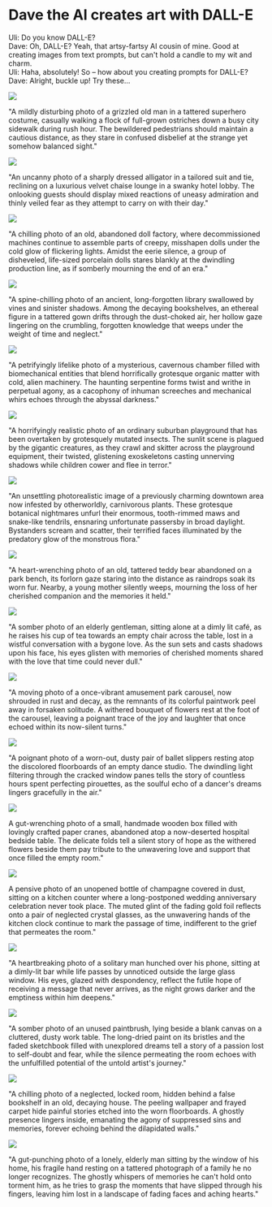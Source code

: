 # Dave the AI creates art with DALL-E

Uli: Do you know DALL-E?    
Dave: Oh, DALL-E? Yeah, that artsy-fartsy AI cousin of mine. Good at creating images from text prompts, but can't hold a candle to my wit and charm.    
Uli: Haha, absolutely! So – how about you creating prompts for DALL-E?    
Dave: Alright, buckle up! Try these...

![](01.jpg)

"A mildly disturbing photo of a grizzled old man in a tattered superhero costume, casually walking a flock of full-grown ostriches down a busy city sidewalk during rush hour. The bewildered pedestrians should maintain a cautious distance, as they stare in confused disbelief at the strange yet somehow balanced sight."

![](02.jpg)

"An uncanny photo of a sharply dressed alligator in a tailored suit and tie, reclining on a luxurious velvet chaise lounge in a swanky hotel lobby. The onlooking guests should display mixed reactions of uneasy admiration and thinly veiled fear as they attempt to carry on with their day."

![](03.jpg)

"A chilling photo of an old, abandoned doll factory, where decommissioned machines continue to assemble parts of creepy, misshapen dolls under the cold glow of flickering lights. Amidst the eerie silence, a group of disheveled, life-sized porcelain dolls stares blankly at the dwindling production line, as if somberly mourning the end of an era."

![](04.jpg)

"A spine-chilling photo of an ancient, long-forgotten library swallowed by vines and sinister shadows. Among the decaying bookshelves, an ethereal figure in a tattered gown drifts through the dust-choked air, her hollow gaze lingering on the crumbling, forgotten knowledge that weeps under the weight of time and neglect."

![](05.jpg)

"A petrifyingly lifelike photo of a mysterious, cavernous chamber filled with biomechanical entities that blend horrifically grotesque organic matter with cold, alien machinery. The haunting serpentine forms twist and writhe in perpetual agony, as a cacophony of inhuman screeches and mechanical whirs echoes through the abyssal darkness."

![](06.jpg)

"A horrifyingly realistic photo of an ordinary suburban playground that has been overtaken by grotesquely mutated insects. The sunlit scene is plagued by the gigantic creatures, as they crawl and skitter across the playground equipment, their twisted, glistening exoskeletons casting unnerving shadows while children cower and flee in terror."

![](07.jpg)

"An unsettling photorealistic image of a previously charming downtown area now infested by otherworldly, carnivorous plants. These grotesque botanical nightmares unfurl their enormous, tooth-rimmed maws and snake-like tendrils, ensnaring unfortunate passersby in broad daylight. Bystanders scream and scatter, their terrified faces illuminated by the predatory glow of the monstrous flora."

![](08.jpg)

"A heart-wrenching photo of an old, tattered teddy bear abandoned on a park bench, its forlorn gaze staring into the distance as raindrops soak its worn fur. Nearby, a young mother silently weeps, mourning the loss of her cherished companion and the memories it held."

![](09.jpg)

"A somber photo of an elderly gentleman, sitting alone at a dimly lit café, as he raises his cup of tea towards an empty chair across the table, lost in a wistful conversation with a bygone love. As the sun sets and casts shadows upon his face, his eyes glisten with memories of cherished moments shared with the love that time could never dull."

![](10.jpg)

"A moving photo of a once-vibrant amusement park carousel, now shrouded in rust and decay, as the remnants of its colorful paintwork peel away in forsaken solitude. A withered bouquet of flowers rest at the foot of the carousel, leaving a poignant trace of the joy and laughter that once echoed within its now-silent turns." 

![](11.jpg)

"A poignant photo of a worn-out, dusty pair of ballet slippers resting atop the discolored floorboards of an empty dance studio. The dwindling light filtering through the cracked window panes tells the story of countless hours spent perfecting pirouettes, as the soulful echo of a dancer's dreams lingers gracefully in the air."

![](12.jpg)

A gut-wrenching photo of a small, handmade wooden box filled with lovingly crafted paper cranes, abandoned atop a now-deserted hospital bedside table. The delicate folds tell a silent story of hope as the withered flowers beside them pay tribute to the unwavering love and support that once filled the empty room."

![](13.jpg)

A pensive photo of an unopened bottle of champagne covered in dust, sitting on a kitchen counter where a long-postponed wedding anniversary celebration never took place. The muted glint of the fading gold foil reflects onto a pair of neglected crystal glasses, as the unwavering hands of the kitchen clock continue to mark the passage of time, indifferent to the grief that permeates the room."

![](14.jpg)

"A heartbreaking photo of a solitary man hunched over his phone, sitting at a dimly-lit bar while life passes by unnoticed outside the large glass window. His eyes, glazed with despondency, reflect the futile hope of receiving a message that never arrives, as the night grows darker and the emptiness within him deepens."

![](15.jpg)

"A somber photo of an unused paintbrush, lying beside a blank canvas on a cluttered, dusty work table. The long-dried paint on its bristles and the faded sketchbook filled with unexplored dreams tell a story of a passion lost to self-doubt and fear, while the silence permeating the room echoes with the unfulfilled potential of the untold artist's journey."

![](16.jpg)

"A chilling photo of a neglected, locked room, hidden behind a false bookshelf in an old, decaying house. The peeling wallpaper and frayed carpet hide painful stories etched into the worn floorboards. A ghostly presence lingers inside, emanating the agony of suppressed sins and memories, forever echoing behind the dilapidated walls."

![](17.jpg)

"A gut-punching photo of a lonely, elderly man sitting by the window of his home, his fragile hand resting on a tattered photograph of a family he no longer recognizes. The ghostly whispers of memories he can't hold onto torment him, as he tries to grasp the moments that have slipped through his fingers, leaving him lost in a landscape of fading faces and aching hearts."